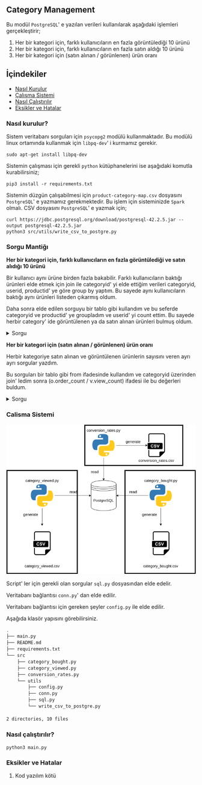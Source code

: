 ## Category Management

Bu modül `PostgreSQL`' e yazılan verileri kullanılarak aşağıdaki işlemleri gerçekleştirir;
1. Her bir kategori için, farklı kullanıcıların en fazla görüntülediği 10 ürünü
2. Her bir kategori için, farklı kullanıcıların en fazla satın aldığı 10 ürünü
3. Her bir kategori için (satın alınan / görünlenen) ürün oranı


## İçindekiler

* [Nasıl Kurulur](#nasıl-kurulur)
* [Çalışma Sistemi](#calisma-sistemi)
* [Nasıl Çalıştırılır](#nasıl-çalıştırılır)
* [Eksikler ve Hatalar](#eksikler-ve-hatalar)

### Nasıl kurulur?

Sistem veritabanı sorguları için `psycopg2` modülü kullanmaktadır. Bu modülü linux ortamında kullanmak için `libpq-dev`' i kurmamız gerekir.

```
sudo apt-get install libpq-dev
```

Sistemin çalışması için gerekli `python` kütüphanelerini ise aşağıdaki komutla kurabilirsiniz;

```
pip3 install -r requirements.txt
```

Sistemin düzgün çalışabilmesi için `product-category-map.csv` dosyasını `PostgreSQL`' e yazmamız gerekmektedir. Bu işlem için sisteminizde `Spark` olmalı. CSV dosyasını `PostgreSQL`' e yazmak için;
```
curl https://jdbc.postgresql.org/download/postgresql-42.2.5.jar --output postgresql-42.2.5.jar
python3 src/utils/write_csv_to_postgre.py 
```

### Sorgu Mantiğı

**Her bir kategori için, farklı kullanıcıların en fazla görüntülediği ve satın alıdığı 10 ürünü**

Bir kullanıcı aynı ürüne birden fazla bakabilir. Farklı kullanıcıların baktığı ürünleri elde etmek için join ile categoryid' yi elde ettiğim verileri categoryid, userid, productid' ye göre group by yaptım. Bu sayede aynı kullanıcıların baktığı aynı ürünleri listeden çıkarmış oldum.

Daha sonra elde edilen sorguyu bir tablo gibi kullandım ve bu seferde categoryid ve productid' ye groupladım ve userid' yi count ettim. Bu sayede herbir category' ide görüntülenen ya da satın alınan ürünleri bulmuş oldum.

<details>
<summary>Sorgu</summary>

```sql
SELECT
	categoryid,
	productid
FROM
	(
	SELECT
		ROW_NUMBER() OVER (PARTITION BY distinc_user.categoryid
	ORDER BY
		count(distinc_user.userid)) AS rownum,
		distinc_user.categoryid,
		distinc_user.productid,
		count(distinc_user.userid)
	FROM
		(
		SELECT
			op.categoryid,
			table_alias.userid,
			table_alias.productid
		FROM
			product_view table_alias,
			order_product op
		WHERE
			table_alias.productid = op.productid
		GROUP BY
			op.categoryid,
			table_alias.userid,
			table_alias.productid
		ORDER BY
			op.categoryid,
			table_alias.userid,
			table_alias.productid ) AS distinc_user
	GROUP BY
		distinc_user.categoryid,
		distinc_user.productid
	ORDER BY
		distinc_user.categoryid,
		count(distinc_user.userid) DESC ) tmp
WHERE
	rownum <= 10
ORDER BY
	categoryid,
	rownum;
```

</details>



**Her bir kategori için (satın alınan / görünlenen) ürün oranı**

Herbir kategoriye satın alınan ve görüntülenen ürünlerin sayısını veren ayrı ayrı sorgular yazdım.

Bu sorguları bir tablo gibi from ifadesinde kullandım ve categoryid üzerinden join' ledim sonra (o.order_count / v.view_count) ifadesi ile bu değerleri buldum.

<details>
<summary>Sorgu</summary>

```sql
SELECT
	o.categoryid,
	(o.order_count / v.view_count) AS "0"
FROM
	(
		SELECT
			op.categoryid,
			count(*) AS order_count
		FROM
			product_view pv,
			order_product op
		WHERE
			pv.productid = op.productid
		GROUP BY
			op.categoryid
		ORDER BY
			op.categoryid 
	) AS o,
	
	(
		SELECT
			op.categoryid,
			count(*) AS view_count
		FROM
			orders o,
			order_product op
		WHERE
			o.productid = op.productid
		GROUP BY
			op.categoryid
		ORDER BY
			op.categoryid 
	) AS v
WHERE
	o.categoryid = v.categoryid;
```

</details>

### Calisma Sistemi

![diagram](img/diagram.png)

Script' ler için gerekli olan sorgular `sql.py` dosyasından elde edelir.

Veritabanı bağlantısı `conn.py`' dan elde edilir.

Veritabanı bağlantısı için gereken şeyler `config.py` ile elde edilir.

Aşağıda klasör yapısını görebilirsiniz.

```bash
.
├── main.py
├── README.md
├── requirements.txt
└── src
    ├── category_bought.py
    ├── category_viewed.py
    ├── conversion_rates.py
    └── utils
        ├── config.py
        ├── conn.py
        ├── sql.py
        └── write_csv_to_postgre.py

2 directories, 10 files
```

### Nasıl çalıştırılır?

```
python3 main.py
```


### Eksikler ve Hatalar

1. Kod yazılım kötü
